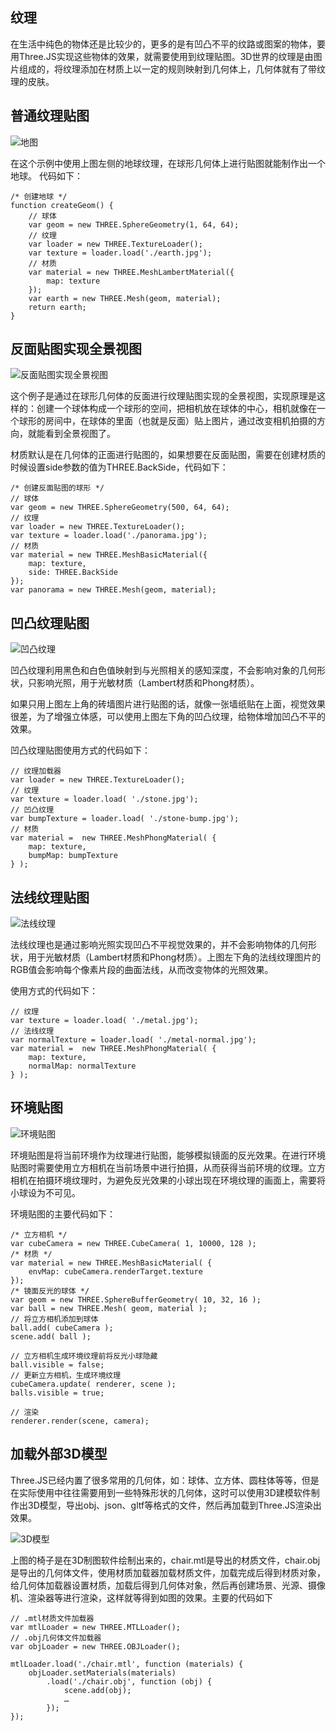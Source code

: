 ## 纹理

在生活中纯色的物体还是比较少的，更多的是有凹凸不平的纹路或图案的物体，要用Three.JS实现这些物体的效果，就需要使用到纹理贴图。3D世界的纹理是由图片组成的，将纹理添加在材质上以一定的规则映射到几何体上，几何体就有了带纹理的皮肤。

## 普通纹理贴图

![地图](https://img.alicdn.com/tfs/TB1PadyoKL2gK0jSZPhXXahvXXa-827-265.png)


在这个示例中使用上图左侧的地球纹理，在球形几何体上进行贴图就能制作出一个地球。
代码如下：

```
/* 创建地球 */
function createGeom() {
    // 球体
    var geom = new THREE.SphereGeometry(1, 64, 64);
    // 纹理
    var loader = new THREE.TextureLoader();
    var texture = loader.load('./earth.jpg');
    // 材质
    var material = new THREE.MeshLambertMaterial({
        map: texture
    });
    var earth = new THREE.Mesh(geom, material);
    return earth;
}
```

## 反面贴图实现全景视图

![反面贴图实现全景视图](https://img.alicdn.com/tfs/TB12wpzoSf2gK0jSZFPXXXsopXa-645-160.png)

这个例子是通过在球形几何体的反面进行纹理贴图实现的全景视图，实现原理是这样的：创建一个球体构成一个球形的空间，把相机放在球体的中心，相机就像在一个球形的房间中，在球体的里面（也就是反面）贴上图片，通过改变相机拍摄的方向，就能看到全景视图了。

材质默认是在几何体的正面进行贴图的，如果想要在反面贴图，需要在创建材质的时候设置side参数的值为THREE.BackSide，代码如下：

```
/* 创建反面贴图的球形 */
// 球体
var geom = new THREE.SphereGeometry(500, 64, 64);
// 纹理
var loader = new THREE.TextureLoader();
var texture = loader.load('./panorama.jpg');
// 材质
var material = new THREE.MeshBasicMaterial({
    map: texture,
    side: THREE.BackSide
});
var panorama = new THREE.Mesh(geom, material);
```

## 凹凸纹理贴图

![凹凸纹理](https://img.alicdn.com/tfs/TB1B64yoUT1gK0jSZFrXXcNCXXa-510-311.png)

凹凸纹理利用黑色和白色值映射到与光照相关的感知深度，不会影响对象的几何形状，只影响光照，用于光敏材质（Lambert材质和Phong材质）。

如果只用上图左上角的砖墙图片进行贴图的话，就像一张墙纸贴在上面，视觉效果很差，为了增强立体感，可以使用上图左下角的凹凸纹理，给物体增加凹凸不平的效果。

凹凸纹理贴图使用方式的代码如下：

```
// 纹理加载器
var loader = new THREE.TextureLoader();
// 纹理
var texture = loader.load( './stone.jpg');
// 凹凸纹理
var bumpTexture = loader.load( './stone-bump.jpg');
// 材质
var material =  new THREE.MeshPhongMaterial( {
    map: texture,
    bumpMap: bumpTexture
} );
```

## 法线纹理贴图

![法线纹理](https://img.alicdn.com/tfs/TB1kSXwoFY7gK0jSZKzXXaikpXa-514-316.png)

法线纹理也是通过影响光照实现凹凸不平视觉效果的，并不会影响物体的几何形状，用于光敏材质（Lambert材质和Phong材质）。上图左下角的法线纹理图片的RGB值会影响每个像素片段的曲面法线，从而改变物体的光照效果。

使用方式的代码如下：

```
// 纹理
var texture = loader.load( './metal.jpg');
// 法线纹理
var normalTexture = loader.load( './metal-normal.jpg');
var material =  new THREE.MeshPhongMaterial( {
    map: texture,
    normalMap: normalTexture
} );
```

## 环境贴图

![环境贴图](https://img.alicdn.com/tfs/TB1oQpyoRv0gK0jSZKbXXbK2FXa-781-448.png)

环境贴图是将当前环境作为纹理进行贴图，能够模拟镜面的反光效果。在进行环境贴图时需要使用立方相机在当前场景中进行拍摄，从而获得当前环境的纹理。立方相机在拍摄环境纹理时，为避免反光效果的小球出现在环境纹理的画面上，需要将小球设为不可见。

环境贴图的主要代码如下：

```
/* 立方相机 */
var cubeCamera = new THREE.CubeCamera( 1, 10000, 128 );
/* 材质 */
var material = new THREE.MeshBasicMaterial( {
    envMap: cubeCamera.renderTarget.texture
});
/* 镜面反光的球体 */
var geom = new THREE.SphereBufferGeometry( 10, 32, 16 );
var ball = new THREE.Mesh( geom, material );
// 将立方相机添加到球体
ball.add( cubeCamera );
scene.add( ball );

// 立方相机生成环境纹理前将反光小球隐藏
ball.visible = false;
// 更新立方相机，生成环境纹理
cubeCamera.update( renderer, scene );
balls.visible = true;

// 渲染
renderer.render(scene, camera);

```

## 加载外部3D模型

Three.JS已经内置了很多常用的几何体，如：球体、立方体、圆柱体等等，但是在实际使用中往往需要用到一些特殊形状的几何体，这时可以使用3D建模软件制作出3D模型，导出obj、json、gltf等格式的文件，然后再加载到Three.JS渲染出效果。

![3D模型](https://img.alicdn.com/tfs/TB1uF8yoKL2gK0jSZPhXXahvXXa-418-552.png)

上图的椅子是在3D制图软件绘制出来的，chair.mtl是导出的材质文件，chair.obj是导出的几何体文件，使用材质加载器加载材质文件，加载完成后得到材质对象，给几何体加载器设置材质，加载后得到几何体对象，然后再创建场景、光源、摄像机、渲染器等进行渲染，这样就等得到如图的效果。主要的代码如下


```
// .mtl材质文件加载器
var mtlLoader = new THREE.MTLLoader();
// .obj几何体文件加载器
var objLoader = new THREE.OBJLoader();

mtlLoader.load('./chair.mtl', function (materials) {
    objLoader.setMaterials(materials)
        .load('./chair.obj', function (obj) {
            scene.add(obj);
            …
        });
});
```


